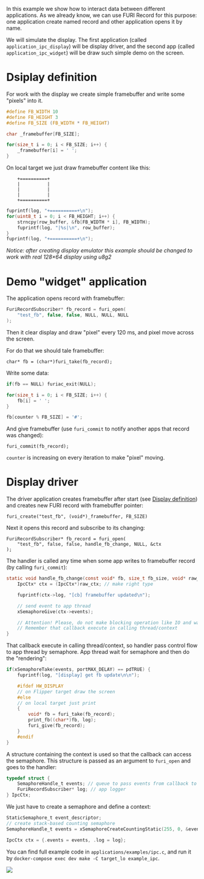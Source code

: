 In this example we show how to interact data between different applications.
As we already know, we can use FURI Record for this purpose: one application create named record and other application opens it by name.

We will simulate the display. The first application (called `application_ipc_display`) will be display driver, and the second app (called `application_ipc_widget`) will be draw such simple demo on the screen.

# Dsiplay definition

For work with the display we create simple framebuffer and write some "pixels" into it.

```C
#define FB_WIDTH 10
#define FB_HEIGHT 3
#define FB_SIZE (FB_WIDTH * FB_HEIGHT)

char _framebuffer[FB_SIZE];

for(size_t i = 0; i < FB_SIZE; i++) {
    _framebuffer[i] = ' ';
}
```

On local target we just draw framebuffer content like this:
```
    +==========+
    |          |
    |          |
    |          |
    +==========+
```

```C
fuprintf(log, "+==========+\n");
for(uint8_t i = 0; i < FB_HEIGHT; i++) {
    strncpy(row_buffer, &fb[FB_WIDTH * i], FB_WIDTH);
    fuprintf(log, "|%s|\n", row_buffer);
}
fuprintf(log, "+==========+\n");
```

_Notice: after creating display emulator this example should be changed to work with real 128×64 display using u8g2_

# Demo "widget" application

The application opens record with framebuffer:

```C
FuriRecordSubscriber* fb_record = furi_open(
    "test_fb", false, false, NULL, NULL, NULL
);
```

Then it clear display and draw "pixel" every 120 ms, and pixel move across the screen.

For do that we should tale framebuffer:

`char* fb = (char*)furi_take(fb_record);`

Write some data:

```C
if(fb == NULL) furiac_exit(NULL);

for(size_t i = 0; i < FB_SIZE; i++) {
    fb[i] = ' ';
}

fb[counter % FB_SIZE] = '#';
```
And give framebuffer (use `furi_commit` to notify another apps that record was changed):

`furi_commit(fb_record);`

`counter` is increasing on every iteration to make "pixel" moving.

# Display driver

The driver application creates framebuffer after start (see [Display definition](#Display-definition)) and creates new FURI record with framebuffer pointer:

`furi_create("test_fb", (void*)_framebuffer, FB_SIZE)`

Next it opens this record and subscribe to its changing:

```
FuriRecordSubscriber* fb_record = furi_open(
    "test_fb", false, false, handle_fb_change, NULL, &ctx
);
```

The handler is called any time when some app writes to framebuffer record (by calling `furi_commit`):

```C
static void handle_fb_change(const void* fb, size_t fb_size, void* raw_ctx) {
    IpcCtx* ctx = (IpcCtx*)raw_ctx; // make right type

    fuprintf(ctx->log, "[cb] framebuffer updated\n");

    // send event to app thread
    xSemaphoreGive(ctx->events);

    // Attention! Please, do not make blocking operation like IO and waits inside callback
    // Remember that callback execute in calling thread/context
}
```

That callback execute in calling thread/context, so handler pass control flow to app thread by semaphore. App thread wait for semaphore and then do the "rendering":

```C
if(xSemaphoreTake(events, portMAX_DELAY) == pdTRUE) {
    fuprintf(log, "[display] get fb update\n\n");

    #ifdef HW_DISPLAY
    // on Flipper target draw the screen
    #else
    // on local target just print
    {
        void* fb = furi_take(fb_record);
        print_fb((char*)fb, log);
        furi_give(fb_record);
    }
    #endif
}
```

A structure containing the context is used so that the callback can access the semaphore. This structure is passed as an argument to `furi_open` and goes to the handler:

```C
typedef struct {
    SemaphoreHandle_t events; // queue to pass events from callback to app thread
    FuriRecordSubscriber* log; // app logger
} IpcCtx;
```

We just have to create a semaphore and define a context:

```C
StaticSemaphore_t event_descriptor;
// create stack-based counting semaphore
SemaphoreHandle_t events = xSemaphoreCreateCountingStatic(255, 0, &event_descriptor);

IpcCtx ctx = {.events = events, .log = log};
```

You can find full example code in `applications/examples/ipc.c`, and run it by `docker-compose exec dev make -C target_lo example_ipc`.

![](https://github.com/Flipper-Zero/flipperzero-firmware-community/raw/master/wiki_static/application_examples/example_ipc.gif)
